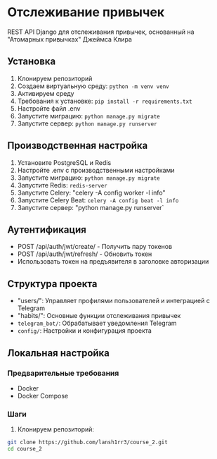 # Отслеживание привычек

REST API Django для отслеживания привычек, основанный на "Атомарных привычках" Джеймса Клира

## Установка

1. Клонируем репозиторий
2. Создаем виртуальную среду: `python -m venv venv`
3. Активируем среду
4. Требования к установке: `pip install -r requirements.txt`
5. Настройте файл .env
6. Запустите миграцию: `python manage.py migrate`
7. Запустите сервер: `python manage.py runserver`

## Производственная настройка

1. Установите PostgreSQL и Redis
2. Настройте .env с производственными настройками
3. Запустите миграцию: `python manage.py migrate`
4. Запустите Redis: `redis-server`
5. Запустите Celery: "celery -A config worker -l info"
6. Запустите Celery Beat: `celery -A config beat -l info`
7. Запустите сервер: "python manage.py runserver`

## Аутентификация

- POST /api/auth/jwt/create/ - Получить пару токенов
- POST /api/auth/jwt/refresh/ - Обновить токен
- Использовать токен на предъявителя в заголовке авторизации

## Структура проекта
- "users/": Управляет профилями пользователей и интеграцией с Telegram
- "habits/": Основные функции отслеживания привычек
- `telegram_bot/`: Обрабатывает уведомления Telegram
- `config/`: Настройки и конфигурация проекта

## Локальная настройка

### Предварительные требования
- Docker
- Docker Compose

### Шаги
1. Клонируем репозиторий:
```bash
git clone https://github.com/lansh1rr3/course_2.git
cd course_2
